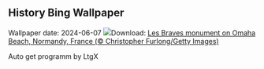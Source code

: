 ## History Bing Wallpaper
Wallpaper date: 2024-06-07
![](https://www.bing.com/th?id=OHR.LesBravesNormandy_EN-CA6288296004_UHD.jpg&w=1000)Download: [Les Braves monument on Omaha Beach, Normandy, France (© Christopher Furlong/Getty Images)](https://www.bing.com/th?id=OHR.LesBravesNormandy_EN-CA6288296004_UHD.jpg)

Auto get programm by LtgX
